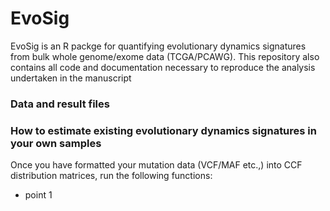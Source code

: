 # EvoSig
EvoSig is an R packge for quantifying evolutionary dynamics signatures from bulk whole genome/exome data (TCGA/PCAWG). This repository also contains all code and documentation necessary to reproduce the analysis undertaken in the manuscript 

### Data and result files
### How to estimate existing evolutionary dynamics signatures in your own samples
Once you have formatted your mutation data (VCF/MAF etc.,) into CCF distribution matrices, run the following functions: 
- point 1
